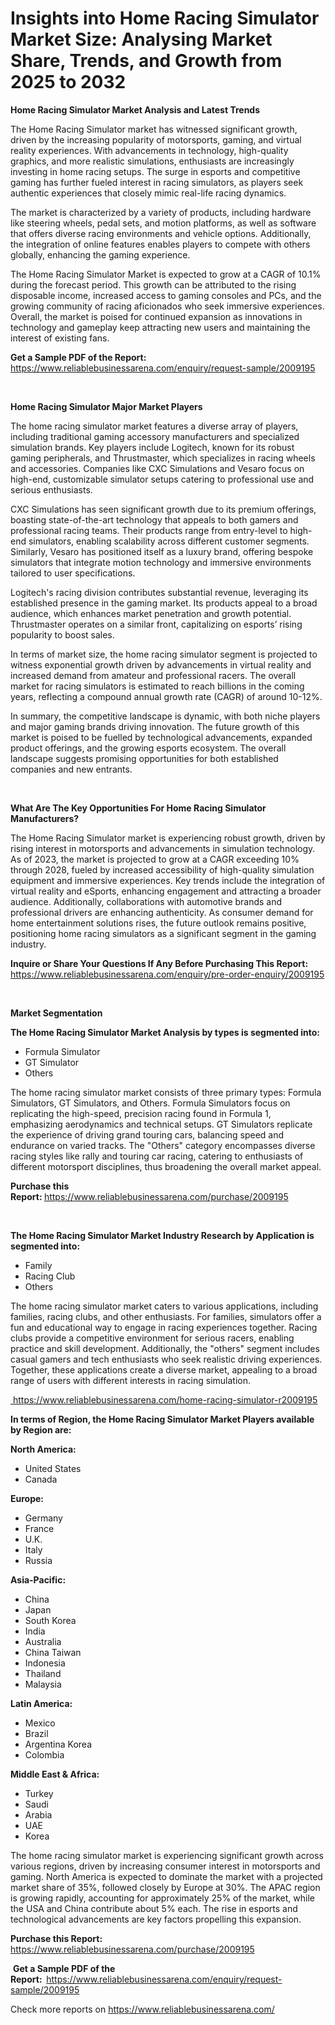 <p><h1>Insights into Home Racing Simulator Market Size: Analysing Market Share, Trends, and Growth from 2025 to 2032</h1></p><p><strong>Home Racing Simulator Market Analysis and Latest Trends</strong></p>
<p><p>The Home Racing Simulator market has witnessed significant growth, driven by the increasing popularity of motorsports, gaming, and virtual reality experiences. With advancements in technology, high-quality graphics, and more realistic simulations, enthusiasts are increasingly investing in home racing setups. The surge in esports and competitive gaming has further fueled interest in racing simulators, as players seek authentic experiences that closely mimic real-life racing dynamics.</p><p>The market is characterized by a variety of products, including hardware like steering wheels, pedal sets, and motion platforms, as well as software that offers diverse racing environments and vehicle options. Additionally, the integration of online features enables players to compete with others globally, enhancing the gaming experience.</p><p>The Home Racing Simulator Market is expected to grow at a CAGR of 10.1% during the forecast period. This growth can be attributed to the rising disposable income, increased access to gaming consoles and PCs, and the growing community of racing aficionados who seek immersive experiences. Overall, the market is poised for continued expansion as innovations in technology and gameplay keep attracting new users and maintaining the interest of existing fans.</p></p>
<p><strong>Get a Sample PDF of the Report:&nbsp;</strong> <a href="https://www.reliablebusinessarena.com/enquiry/request-sample/2009195?utm_campaign=3138&utm_medium=2&utm_source=Github&utm_content=ia&utm_term=10042025&utm_id=home-racing-simulator">https://www.reliablebusinessarena.com/enquiry/request-sample/2009195</a></p>
<p>&nbsp;</p>
<p><strong>Home Racing Simulator Major Market Players</strong></p>
<p><p>The home racing simulator market features a diverse array of players, including traditional gaming accessory manufacturers and specialized simulation brands. Key players include Logitech, known for its robust gaming peripherals, and Thrustmaster, which specializes in racing wheels and accessories. Companies like CXC Simulations and Vesaro focus on high-end, customizable simulator setups catering to professional use and serious enthusiasts.</p><p>CXC Simulations has seen significant growth due to its premium offerings, boasting state-of-the-art technology that appeals to both gamers and professional racing teams. Their products range from entry-level to high-end simulators, enabling scalability across different customer segments. Similarly, Vesaro has positioned itself as a luxury brand, offering bespoke simulators that integrate motion technology and immersive environments tailored to user specifications.</p><p>Logitech's racing division contributes substantial revenue, leveraging its established presence in the gaming market. Its products appeal to a broad audience, which enhances market penetration and growth potential. Thrustmaster operates on a similar front, capitalizing on esports’ rising popularity to boost sales.</p><p>In terms of market size, the home racing simulator segment is projected to witness exponential growth driven by advancements in virtual reality and increased demand from amateur and professional racers. The overall market for racing simulators is estimated to reach billions in the coming years, reflecting a compound annual growth rate (CAGR) of around 10-12%.</p><p>In summary, the competitive landscape is dynamic, with both niche players and major gaming brands driving innovation. The future growth of this market is poised to be fuelled by technological advancements, expanded product offerings, and the growing esports ecosystem. The overall landscape suggests promising opportunities for both established companies and new entrants.</p></p>
<p>&nbsp;</p>
<p><strong>What Are The Key Opportunities For Home Racing Simulator Manufacturers?</strong></p>
<p><p>The Home Racing Simulator market is experiencing robust growth, driven by rising interest in motorsports and advancements in simulation technology. As of 2023, the market is projected to grow at a CAGR exceeding 10% through 2028, fueled by increased accessibility of high-quality simulation equipment and immersive experiences. Key trends include the integration of virtual reality and eSports, enhancing engagement and attracting a broader audience. Additionally, collaborations with automotive brands and professional drivers are enhancing authenticity. As consumer demand for home entertainment solutions rises, the future outlook remains positive, positioning home racing simulators as a significant segment in the gaming industry.</p></p>
<p><strong>Inquire or Share Your Questions If Any Before Purchasing This Report:</strong> <a href="https://www.reliablebusinessarena.com/enquiry/pre-order-enquiry/2009195?utm_campaign=3138&utm_medium=2&utm_source=Github&utm_content=ia&utm_term=10042025&utm_id=home-racing-simulator">https://www.reliablebusinessarena.com/enquiry/pre-order-enquiry/2009195</a></p>
<p>&nbsp;</p>
<p><strong>Market Segmentation</strong></p>
<p><strong>The Home Racing Simulator Market Analysis by types is segmented into:</strong></p>
<p><ul><li>Formula Simulator</li><li>GT Simulator</li><li>Others</li></ul></p>
<p><p>The home racing simulator market consists of three primary types: Formula Simulators, GT Simulators, and Others. Formula Simulators focus on replicating the high-speed, precision racing found in Formula 1, emphasizing aerodynamics and technical setups. GT Simulators replicate the experience of driving grand touring cars, balancing speed and endurance on varied tracks. The "Others" category encompasses diverse racing styles like rally and touring car racing, catering to enthusiasts of different motorsport disciplines, thus broadening the overall market appeal.</p></p>
<p><strong>Purchase this Report:&nbsp;</strong><a href="https://www.reliablebusinessarena.com/purchase/2009195?utm_campaign=3138&utm_medium=2&utm_source=Github&utm_content=ia&utm_term=10042025&utm_id=home-racing-simulator">https://www.reliablebusinessarena.com/purchase/2009195</a></p>
<p>&nbsp;</p>
<p><strong>The Home Racing Simulator Market Industry Research by Application is segmented into:</strong></p>
<p><ul><li>Family</li><li>Racing Club</li><li>Others</li></ul></p>
<p><p>The home racing simulator market caters to various applications, including families, racing clubs, and other enthusiasts. For families, simulators offer a fun and educational way to engage in racing experiences together. Racing clubs provide a competitive environment for serious racers, enabling practice and skill development. Additionally, the "others" segment includes casual gamers and tech enthusiasts who seek realistic driving experiences. Together, these applications create a diverse market, appealing to a broad range of users with different interests in racing simulation.</p></p>
<p><a href="https://www.reliablebusinessarena.com/home-racing-simulator-r2009195?utm_campaign=3138&utm_medium=2&utm_source=Github&utm_content=ia&utm_term=10042025&utm_id=home-racing-simulator">&nbsp;https://www.reliablebusinessarena.com/home-racing-simulator-r2009195</a></p>
<p><strong>In terms of Region, the Home Racing Simulator Market Players available by Region are:</strong></p>
<p>
    <p> <strong> North America: </strong>
        <ul>
            <li>United States</li>
            <li>Canada</li>
        </ul>
        </p> 
    <p> <strong> Europe: </strong>
        <ul>
            <li>Germany</li>
            <li>France</li>
            <li>U.K.</li>
            <li>Italy</li>
            <li>Russia</li>
        </ul>
        </p> 
    <p> <strong> Asia-Pacific: </strong>
        <ul>
            <li>China</li>
            <li>Japan</li>
            <li>South Korea</li>
            <li>India</li>
            <li>Australia</li>
            <li>China Taiwan</li>
            <li>Indonesia</li>
            <li>Thailand</li>
            <li>Malaysia</li>
        </ul>
        </p> 
    <p> <strong> Latin America: </strong>
        <ul>
            <li>Mexico</li>
            <li>Brazil</li>
            <li>Argentina Korea</li>
            <li>Colombia</li>
        </ul>
        </p> 
    <p> <strong> Middle East & Africa: </strong>
        <ul>
            <li>Turkey</li>
            <li>Saudi</li>
            <li>Arabia</li>
            <li>UAE</li>
            <li>Korea</li>
        </ul>
    </p>
    </p>
<p><p>The home racing simulator market is experiencing significant growth across various regions, driven by increasing consumer interest in motorsports and gaming. North America is expected to dominate the market with a projected market share of 35%, followed closely by Europe at 30%. The APAC region is growing rapidly, accounting for approximately 25% of the market, while the USA and China contribute about 5% each. The rise in esports and technological advancements are key factors propelling this expansion.</p></p>
<p><strong>Purchase this Report: </strong><a href="https://www.reliablebusinessarena.com/purchase/2009195?utm_campaign=3138&utm_medium=2&utm_source=Github&utm_content=ia&utm_term=10042025&utm_id=home-racing-simulator">https://www.reliablebusinessarena.com/purchase/2009195</a></p>
<p>&nbsp;<strong>Get a Sample PDF of the Report:&nbsp;&nbsp;</strong><a href="https://www.reliablebusinessarena.com/enquiry/request-sample/2009195?utm_campaign=3138&utm_medium=2&utm_source=Github&utm_content=ia&utm_term=10042025&utm_id=home-racing-simulator">https://www.reliablebusinessarena.com/enquiry/request-sample/2009195</a></p>
<p><strong></strong></p>
<p>Check more reports on <a href="https://www.reliablebusinessarena.com/?utm_campaign=3138&utm_medium=2&utm_source=Github&utm_content=ia&utm_term=10042025&utm_id=home-racing-simulator">https://www.reliablebusinessarena.com/</a></p>